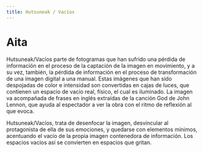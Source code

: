 ```yaml
---
title: Hutsuneak / Vacíos
---
```


# Aita

Hutsuneak/Vacíos parte de fotogramas que han sufrido una pérdida de información en el proceso de la captación de la imagen en movimiento, y a su vez, también, la pérdida de información en el proceso de transformación de una imagen digital a una manual. Estas imágenes que han sido despojadas de color e intensidad son convertidas en cajas de luces, que contienen un espacio de vacío real, físico, el cual es iluminado. La imagen va acompañada de frases en inglés extraídas de la canción God de John Lennon, que ayuda al espectador a ver la obra con el ritmo de reflexión al que evoca.

Hutsuneak/Vacíos, trata de desenfocar la imagen, desvincular al protagonista de ella de sus emociones, y quedarse con elementos mínimos, acentuando el vacío de la propia imagen contenedora de información. Los espacios vacíos así se convierten en espacios que gritan.

